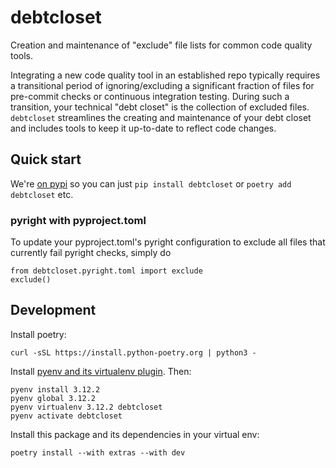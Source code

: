 # debtcloset

Creation and maintenance of "exclude" file lists for common code quality tools.

Integrating a new code quality tool in an established repo typically requires a transitional period of ignoring/excluding a significant fraction of files for pre-commit checks or continuous integration testing. During such a transition, your technical "debt closet" is the collection of excluded files. `debtcloset` streamlines the creating and maintenance of your debt closet and includes tools to keep it up-to-date to reflect code changes.

## Quick start

We're [on pypi](https://pypi.org/project/debtcloset/) so you can just `pip install debtcloset` or `poetry add debtcloset` etc.

### pyright with pyproject.toml

To update your pyproject.toml's pyright configuration to exclude all files that currently fail pyright checks, simply do

```
from debtcloset.pyright.toml import exclude
exclude()
```

## Development

Install poetry:
```
curl -sSL https://install.python-poetry.org | python3 -
```

Install [pyenv and its virtualenv plugin](https://github.com/pyenv/pyenv-virtualenv). Then:
```
pyenv install 3.12.2
pyenv global 3.12.2
pyenv virtualenv 3.12.2 debtcloset
pyenv activate debtcloset
```

Install this package and its dependencies in your virtual env:
```
poetry install --with extras --with dev
```
